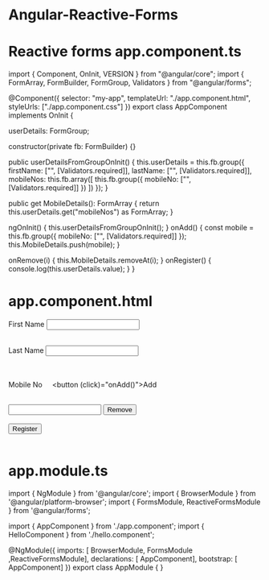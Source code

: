 # Angular-Reactive-Forms
Reactive forms
app.component.ts
================

import { Component, OnInit, VERSION } from "@angular/core";
import { FormArray, FormBuilder, FormGroup, Validators } from "@angular/forms";

@Component({
  selector: "my-app",
  templateUrl: "./app.component.html",
  styleUrls: ["./app.component.css"]
})
export class AppComponent implements OnInit {
 
  userDetails: FormGroup;

  constructor(private fb: FormBuilder) {}

  public userDetailsFromGroupOnInit() {
    this.userDetails = this.fb.group({
      firstName: ["", [Validators.required]],
      lastName: ["", [Validators.required]],
      mobileNos: this.fb.array([
        this.fb.group({
          mobileNo: ["", [Validators.required]]
        })
      ])
    });
  }

  public get MobileDetails(): FormArray {
    return this.userDetails.get("mobileNos") as FormArray;
  }

  ngOnInit() {
    this.userDetailsFromGroupOnInit();
  }
  onAdd() {
    const mobile = this.fb.group({
      mobileNo: ["", [Validators.required]]
    });
    this.MobileDetails.push(mobile);
  }

  onRemove(i) {
    this.MobileDetails.removeAt(i);
  }
  onRegister() {
    console.log(this.userDetails.value);
  }
}

app.component.html
===================

<form [formGroup]="userDetails">
  <label>First Name</label>
  <input type="text"  formControlName="firstName" id="firstName" name="firstName"><br><br>


  <label>Last Name</label>
  <input type="text"  formControlName="lastName" id="lastName" name="lastName"><br><br><br>


  <label>Mobile No</label> &nbsp;&nbsp;&nbsp;
  <button (click)="onAdd()">Add</button><br><br>
  <div *ngFor="let item of userDetails.controls.mobileNos['controls'];let i=index" formArrayName="mobileNos">
    <div [formGroupName]="i">
      <input type="number"  formControlName="mobileNo" id="mobileNo" name="mobileNo">
      <button (click)="onRemove(i)">Remove</button>
    </div>
  </div>
  <br>

  <div>
    <button (click)="onRegister()">Register</button><br><br>
  </div>
</form>


app.module.ts
================

import { NgModule } from '@angular/core';
import { BrowserModule } from '@angular/platform-browser';
import { FormsModule, ReactiveFormsModule } from '@angular/forms';

import { AppComponent } from './app.component';
import { HelloComponent } from './hello.component';

@NgModule({
  imports:      [ BrowserModule, FormsModule ,ReactiveFormsModule],
  declarations: [ AppComponent],
  bootstrap:    [ AppComponent]
})
export class AppModule { }
